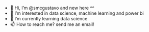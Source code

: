 - 👋 Hi, I’m @smcgustavo and new here ^^
- 👀 I’m interested in data science, machine learning and power bi
- 🌱 I’m currently learning data science 
- 📫 How to reach me? send me an email!

<!---
smcgustavo/smcgustavo is a ✨ special ✨ repository because its `README.md` (this file) appears on your GitHub profile.
You can click the Preview link to take a look at your changes.
--->
